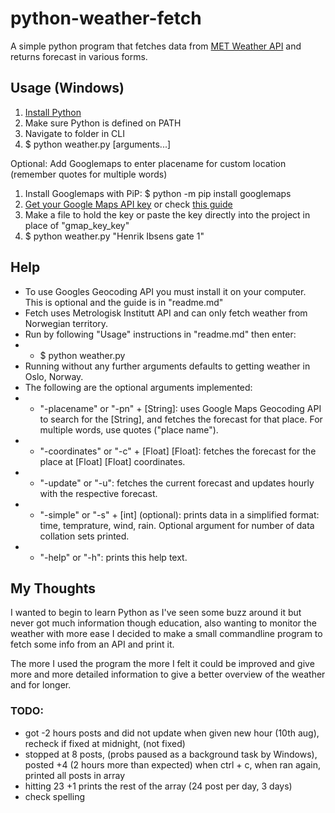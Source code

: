 # python-weather-fetch

A simple python program that fetches data from [MET Weather API](https://api.met.no/weatherapi) and returns forecast in various forms.

## Usage (Windows)
1. [Install Python](https://www.python.org/downloads/)
2. Make sure Python is defined on PATH
3. Navigate to folder in CLI
4. $ python weather.py [arguments...]

Optional: Add Googlemaps to enter placename for custom location (remember quotes for multiple words)
1. Install Googlemaps with PiP: $ python -m pip install googlemaps
2. [Get your Google Maps API key](https://cloud.google.com/maps-platform/) or check [this guide](https://developers.google.com/maps/documentation/javascript/get-api-key)
3. Make a file to hold the key or paste the key directly into the project in place of "gmap_key_key"
4. $ python weather.py "Henrik Ibsens gate 1"

## Help
- To use Googles Geocoding API you must install it on your computer. This is optional and the guide is in "readme.md"
- Fetch uses Metrologisk Institutt API and can only fetch weather from Norwegian territory. 
- Run by following "Usage" instructions in "readme.md" then enter:
- - $ python weather.py
- Running without any further arguments defaults to getting weather in Oslo, Norway.
- The following are the optional arguments implemented:
- - "-placename" or "-pn" + [String]: uses Google Maps Geocoding API to search for the [String], and fetches the forecast for that place. For multiple words, use quotes ("place name").
- - "-coordinates" or "-c" + [Float] [Float]: fetches the forecast for the place at [Float] [Float] coordinates.
- - "-update" or "-u": fetches the current forecast and updates hourly with the respective forecast.
- - "-simple" or "-s" + [int] (optional): prints data in a simplified format: time, temprature, wind, rain. Optional argument for number of data collation sets printed.
- - "-help" or "-h": prints this help text.

## My Thoughts

I wanted to begin to learn Python as I've seen some buzz around it but never got much information though education, also wanting to monitor the weather with more ease I decided to make a small commandline program to fetch some info from an API and print it.

The more I used the program the more I felt it could be improved and give more and more detailed information to give a better overview of the weather and for longer.

### TODO:
- got -2 hours posts and did not update when given new hour (10th aug), recheck if fixed at midnight, (not fixed)
- stopped at 8 posts, (probs paused as a background task by Windows), posted +4 (2 hours more than expected) when ctrl + c, when ran again, printed all posts in array
- hitting 23 +1 prints the rest of the array (24 post per day, 3 days)
- check spelling